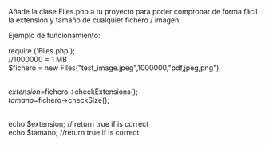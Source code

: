 Añade la clase Files.php a tu proyecto para poder comprobar de forma fácil la extensión y tamaño de cualquier fichero / imagen.

Ejemplo de funcionamiento:


require ('Files.php'); <br/>
//1000000 = 1 MB <br/>
$fichero = new Files("test_image.jpeg",1000000,"pdf,jpeg,png");<br/><br/>

$extension=$fichero->checkExtensions();<br/>
$tamano=$fichero->checkSize();<br/><br/>

echo $extension; // return true if is correct <br/>
echo $tamano; //return true if is correct

